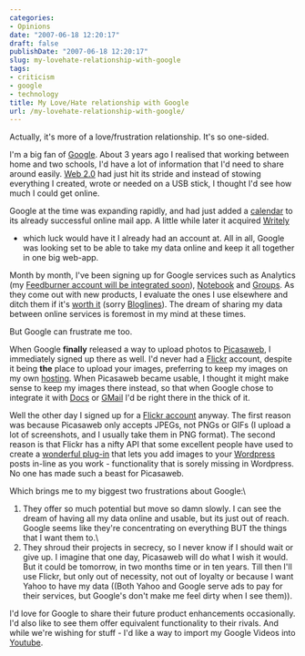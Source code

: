 ```yaml
---
categories:
- Opinions
date: "2007-06-18 12:20:17"
draft: false
publishDate: "2007-06-18 12:20:17"
slug: my-lovehate-relationship-with-google
tags:
- criticism
- google
- technology
title: My Love/Hate relationship with Google
url: /my-lovehate-relationship-with-google/
---
```

Actually, it's more of a love/frustration relationship. It's so
one-sided.

I'm a big fan of [Google](http://www.google.com/). About 3 years ago I
realised that working between home and two schools, I'd have a lot of
information that I'd need to share around easily. [Web
2.0](//the.geekorium.com.au/web-20-and-free-stuff/) had just hit its
stride and instead of stowing everything I created, wrote or needed on a
USB stick, I thought I'd see how much I could get online.

Google at the time was expanding rapidly, and had just added a
[calendar](http://calendar.google.com) to its already successful online
mail app. A little while later it acquired
[Writely](http://www.informationweek.com/internet/showArticle.jhtml?articleID=181502479)
- which luck would have it I already had an account at. All in all,
Google was looking set to be able to take my data online and keep it all
together in one big web-app.

Month by month, I've been signing up for Google services such as
Analytics (my [Feedburner account will be integrated
soon](http://blogs.feedburner.com/feedburner/archives/2007/06/feedburner_google.php)),
[Notebook](http://www.google.com/notebook/) and
[Groups](http://groups.google.com). As they come out with new products,
I evaluate the ones I use elsewhere and ditch them if it's [worth
it](http://www.google.com/reader/) (sorry
[Bloglines](http://www.bloglines.com)). The dream of sharing my data
between online services is foremost in my mind at these times.

But Google can frustrate me too.

When Google **finally** released a way to upload photos to
[Picasaweb](http://picasaweb.google.com/), I immediately signed up there
as well. I'd never had a [Flickr](http://www.flickr.com) account,
despite it being **the** place to upload your images, preferring to keep
my images on my own [hosting](http://dreamhost.com). When Picasaweb
became usable, I thought it might make sense to keep my images there
instead, so that when Google chose to integrate it with
[Docs](http://docs.google.com) or [GMail](http://mail.google.com/) I'd
be right there in the thick of it.

Well the other day I signed up for a [Flickr
account](http://flickr.com/photos/joshnunn/) anyway. The first reason
was because Picasaweb only accepts JPEGs, not PNGs or GIFs (I upload a
lot of screenshots, and I usually take them in PNG format). The second
reason is that Flickr has a nifty API that some excellent people have
used to create a [wonderful
plug-in](http://www.tantannoodles.com/toolkit/photo-album/) that lets
you add images to your [Wordpress](http://www.wordpress.com) posts
in-line as you work - functionality that is sorely missing in Wordpress.
No one has made such a beast for Picasaweb.

Which brings me to my biggest two frustrations about Google:\
1) They offer so much potential but move so damn slowly. I can see the
dream of having all my data online and usable, but its just out of
reach. Google seems like they're concentrating on everything BUT the
things that I want them to.\
2) They shroud their projects in secrecy, so I never know if I should
wait or give up. I imagine that one day, Picasaweb will do what I wish
it would. But it could be tomorrow, in two months time or in ten years.
Till then I'll use Flickr, but only out of necessity, not out of loyalty
or because I want Yahoo to have my data ((Both Yahoo and Google serve
ads to pay for their services, but Google's don't make me feel dirty
when I see them)).

I'd love for Google to share their future product enhancements
occasionally. I'd also like to see them offer equivalent functionality
to their rivals. And while we're wishing for stuff - I'd like a way to
import my Google Videos into [Youtube](http://youtube.com/nunnone).